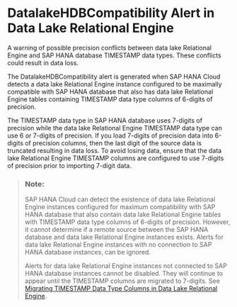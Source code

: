 <!-- loio80aec2f8ded74780a42f98108995df47 -->

# DatalakeHDBCompatibility Alert in Data Lake Relational Engine

A warning of possible precision conflicts between data lake Relational Engine and SAP HANA database TIMESTAMP data types. These conflicts could result in data loss.



The DatalakeHDBCompatibility alert is generated when SAP HANA Cloud detects a data lake Relational Engine instance configured to be maximally compatible with SAP HANA database that also has data lake Relational Engine tables containing TIMESTAMP data type columns of 6-digits of precision.

The TIMESTAMP data type in SAP HANA database uses 7-digits of precision while the data lake Relational Engine TIMESTAMP data type can use 6 or 7-digits of precision. If you load 7-digits of precision data into 6-digits of precision columns, then the last digit of the source data is truncated resulting in data loss. To avoid losing data, ensure that the data lake Relational Engine TIMESTAMP columns are configured to use 7-digits of precision prior to importing 7-digit data.

> ### Note:  
> SAP HANA Cloud can detect the existence of data lake Relational Engine instances configured for maximum compatibility with SAP HANA database that also contain data lake Relational Engine tables with TIMESTAMP data type columns of 6-digits of precision. However, it cannot determine if a remote source between the SAP HANA database and data lake Relational Engine instances exists. Alerts for data lake Relational Engine instances with no connection to SAP HANA database instances, can be ignored.
> 
> Alerts for data lake Relational Engine instances not connected to SAP HANA database instances cannot be disabled. They will continue to appear until the TIMESTAMP columns are migrated to 7-digits. See [Migrating TIMESTAMP Data Type Columns in Data Lake Relational Engine](migrating-timestamp-data-type-columns-in-data-lake-relational-engine-cd0bdc0.md).

